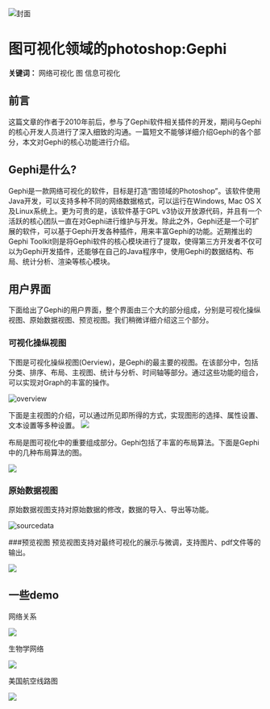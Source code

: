  
![封面](screen.png "hello") 
 
# 图可视化领域的photoshop:Gephi 
 
**关键词：** 网络可视化 图 信息可视化  
 
## 前言 
 
这篇文章的作者于2010年前后，参与了Gephi软件相关插件的开发，期间与Gephi的核心开发人员进行了深入细致的沟通。一篇短文不能够详细介绍Gephi的各个部分，本文对Gephi的核心功能进行介绍。 
 
## Gephi是什么? 
Gephi是一款网络可视化的软件，目标是打造“图领域的Photoshop”。该软件使用Java开发，可以支持多种不同的网络数据格式，可以运行在Windows, Mac OS X及Linux系统上。更为可贵的是，该软件基于GPL v3协议开放源代码，并且有一个活跃的核心团队一直在对Gephi进行维护与开发。除此之外，Gephi还是一个可扩展的软件，可以基于Gephi开发各种插件，用来丰富Gephi的功能。近期推出的Gephi Toolkit则是将Gephi软件的核心模块进行了提取，使得第三方开发者不仅可以为Gephi开发插件，还能够在自己的Java程序中，使用Gephi的数据结构、布局、统计分析、渲染等核心模块。 
 
## 用户界面 
下面给出了Gephi的用户界面，整个界面由三个大的部分组成，分别是可视化操纵视图、原始数据视图、预览视图。我们稍微详细介绍这三个部分。 
### 可视化操纵视图 
下图是可视化操纵视图(Oerview)，是Gephi的最主要的视图。在该部分中，包括分类、排序、布局、主视图、统计与分析、时间轴等部分。通过这些功能的组合，可以实现对Graph的丰富的操作。 
 
 ![overview](overview.png) 
  
下面是主视图的介绍，可以通过所见即所得的方式，实现图形的选择、属性设置、文本设置等多种设置。 
![](mainview.png) 
 
布局是图可视化中的重要组成部分。Gephi包括了丰富的布局算法。下面是Gephi中的几种布局算法的图。 
 
![](layout.png) 
 
### 原始数据视图 
原始数据视图支持对原始数据的修改，数据的导入、导出等功能。 
 
 ![sourcedata](datalab.png) 
  
 
###预览视图 
预览视图支持对最终可视化的展示与微调，支持图片、pdf文件等的输出。 
 
![](preview.png) 
  
 
## 一些demo 
 
网络关系 
 
![](demo1.png) 
 
生物学网络 
 
![](demo2.png) 
 
美国航空线路图 
 
![](demo3.png) 
 